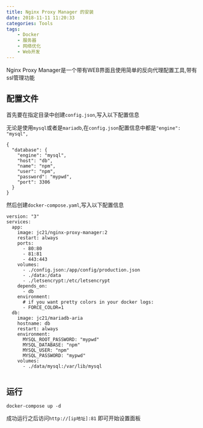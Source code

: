 ```yaml
---
title: Nginx Proxy Manager 的安装
date: 2018-11-11 11:20:33
categories: Tools
tags:
    - Docker
    - 服务器
    - 网络优化
    - Web开发
---
```

Nginx Proxy Manager是一个带有WEB界面且使用简单的反向代理配置工具,带有ssl管理功能
<!--more-->

## 配置文件

首先要在指定目录中创建``config.json``,写入以下配置信息

无论是使用``mysql``或者是``mariadb``,在``config.json``配置信息中都是``"engine": "mysql",``

```
{
  "database": {
    "engine": "mysql",
    "host": "db",
    "name": "npm",
    "user": "npm",
    "password": "mypwd",
    "port": 3306
  }
}
```

然后创建``docker-compose.yaml``,写入以下配置信息

```
version: "3"
services:
  app:
    image: jc21/nginx-proxy-manager:2
    restart: always
    ports:
      - 80:80
      - 81:81
      - 443:443
    volumes:
      - ./config.json:/app/config/production.json
      - ./data:/data
      - ./letsencrypt:/etc/letsencrypt
    depends_on:
      - db
    environment:
      # if you want pretty colors in your docker logs:
      - FORCE_COLOR=1
  db:
    image: jc21/mariadb-aria
    hostname: db
    restart: always
    environment:
      MYSQL_ROOT_PASSWORD: "mypwd"
      MYSQL_DATABASE: "npm"
      MYSQL_USER: "npm"
      MYSQL_PASSWORD: "mypwd"
    volumes:
      - ./data/mysql:/var/lib/mysql
      
```
## 运行

```
docker-compose up -d
```
成功运行之后访问``http://[ip地址]:81``
即可开始设置面板
